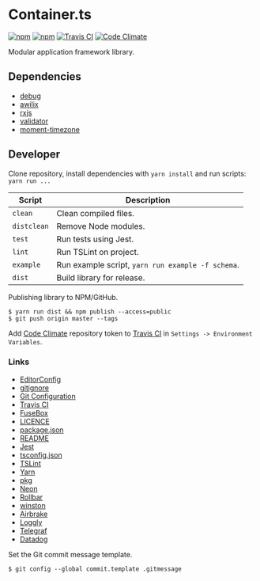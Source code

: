 # Container.ts

[![npm](https://img.shields.io/npm/v/container.ts.svg?style=flat-square)](https://www.npmjs.com/package/container.ts)
[![npm](https://img.shields.io/npm/l/container.ts.svg?style=flat-square)](https://github.com/mojzunet/container.ts/blob/master/LICENCE)
[![Travis CI](https://img.shields.io/travis/mojzunet/container.ts.svg?style=flat-square)](https://travis-ci.org/mojzunet/container.ts)
[![Code Climate](https://img.shields.io/codeclimate/coverage/github/mojzunet/container.ts.svg?style=flat-square)](https://codeclimate.com/github/mojzunet/container.ts)

Modular application framework library.

## Dependencies

-   [debug](https://www.npmjs.com/package/debug)
-   [awilix](https://www.npmjs.com/package/awilix)
-   [rxjs](https://www.npmjs.com/package/rxjs)
-   [validator](https://www.npmjs.com/package/validator)
-   [moment-timezone](https://www.npmjs.com/package/moment-timezone)

## Developer

Clone repository, install dependencies with `yarn install` and run scripts: `yarn run ...`

| Script      | Description                                       |
| ----------- | ------------------------------------------------- |
| `clean`     | Clean compiled files.                             |
| `distclean` | Remove Node modules.                              |
| `test`      | Run tests using Jest.                             |
| `lint`      | Run TSLint on project.                            |
| `example`   | Run example script, `yarn run example -f schema`. |
| `dist`      | Build library for release.                        |

Publishing library to NPM/GitHub.

```Shell
$ yarn run dist && npm publish --access=public
$ git push origin master --tags
```

Add [Code Climate](https://codeclimate.com/) repository token to [Travis CI](https://travis-ci.org/) in `Settings -> Environment Variables`.

### Links

-   [EditorConfig](http://editorconfig.org)
-   [gitignore](https://git-scm.com/docs/gitignore)
-   [Git Configuration](https://git-scm.com/book/en/v2/Customizing-Git-Git-Configuration)
-   [Travis CI](https://travis-ci.org/)
-   [FuseBox](http://fuse-box.org/)
-   [LICENCE](https://help.github.com/articles/licensing-a-repository/)
-   [package.json](https://docs.npmjs.com/files/package.json)
-   [README](https://help.github.com/articles/about-readmes/)
-   [Jest](https://facebook.github.io/jest/)
-   [tsconfig.json](https://www.typescriptlang.org/docs/handbook/tsconfig-json.html)
-   [TSLint](https://palantir.github.io/tslint/)
-   [Yarn](https://yarnpkg.com/en/docs/cli/)
-   [pkg](https://github.com/zeit/pkg)
-   [Neon](https://github.com/neon-bindings/neon)
-   [Rollbar](https://rollbar.com/)
-   [winston](https://github.com/winstonjs/winston)
-   [Airbrake](https://airbrake.io/)
-   [Loggly](https://www.loggly.com/)
-   [Telegraf](https://www.influxdata.com/time-series-platform/telegraf/)
-   [Datadog](https://www.datadoghq.com/)

Set the Git commit message template.

```Shell
$ git config --global commit.template .gitmessage
```
